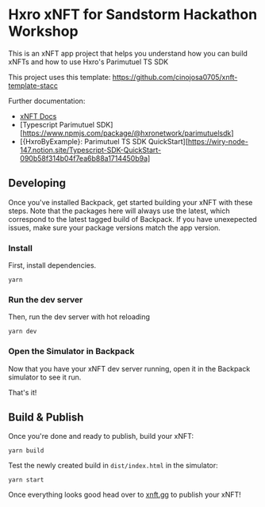 # Hxro xNFT for Sandstorm Hackathon Workshop

This is an xNFT app project that helps you understand how you can build xNFTs and how to use Hxro's Parimutuel TS SDK

This project uses this template: https://github.com/cinojosa0705/xnft-template-stacc

Further documentation: 

  * [xNFT Docs](https://docs.xnfts.dev/getting-started/getting-started)
  * [Typescript Parimutuel SDK][https://www.npmjs.com/package/@hxronetwork/parimutuelsdk]
  * [{HxroByExample}: Parimutuel TS SDK QuickStart][https://wiry-node-147.notion.site/Typescript-SDK-QuickStart-090b58f314b04f7ea6b88a1714450b9a]

## Developing

Once you've installed Backpack, get started building your xNFT with these steps. Note that the packages here will always use the latest, which correspond to the latest tagged build of Backpack. If you have unexepected issues, make sure your package versions match the app version.

### Install

First, install dependencies.

```
yarn
```

### Run the dev server

Then, run the dev server with hot reloading

```
yarn dev
```

### Open the Simulator in Backpack

Now that you have your xNFT dev server running, open it in the Backpack simulator to see it run.

That's it!


## Build & Publish

Once you're done and ready to publish, build your xNFT:

```
yarn build
```

Test the newly created build in `dist/index.html` in the simulator:

```
yarn start
```

Once everything looks good head over to [xnft.gg](https://www.xnft.gg) to publish your xNFT!
